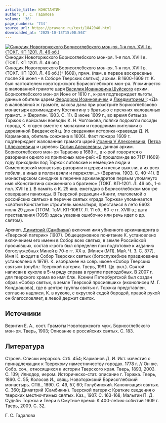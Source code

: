 ```yaml
---
article_title: КОНСТАНТИН
author: Г. С. Гадалова
volume: '36'
page_numbers: '744'
source_url: https://pravenc.ru/text/1842040.html
downloaded_at: '2025-10-13T15:00:56Z'
---
```


[![Синодик Новоторжского Борисоглебского мон-ря. 1-я пол. XVIII в. (ТОКГ. КП 1201. Л. 46 об.)](https://pravenc.ru/data/2015/03/18/1234040206/i200.jpg "Кликните для увеличения картинки")](https://pravenc.ru/data/2015/03/18/1234040206/i400.jpg)Синодик Новоторжского Борисоглебского мон-ря. 1-я пол. XVIII в. (ТОКГ. КП 1201. Л. 46 об.)  
Синодик Новоторжского Борисоглебского мон-ря. 1-я пол. XVIII в. (ТОКГ. КП 1201. Л. 46 об.)(† 1609), прмч. (пам. в первое воскресенье после 29 июня - в Соборе Тверских святых), архим. В 1600-1609 гг. К. был настоятелем новоторжского Борисоглебского мон-ря. Упоминается в жалованной грамоте царя [Василия Иоанновича Шуйского](<https://pravenc.ru/text/Василий Иоаннович Шуйский.html>) архим. Борисоглебского мон-ря Ионе от 1610 г., к-рая подтверждает льготы, данные обители царем [Феодором Иоанновичем](<https://pravenc.ru/text/Феодор Иоаннович.html>) и [Лжедмитрием I](<https://pravenc.ru/text/Лжедмитрием I.html>): «Да в жаловалной ж грамоте, какова дана при розстриге Борисоглебсково монастыря архимандриту Костянтину з братьею с прежних жаловалных грамот...» (Веригин. 1903. С. 11). В июне 1609 г., во время битвы за Торжок с войсками воеводы К. Н. Чоглокова, поляки подожгли посады города, К. сгорел вместе с монахами и городскими жителями в деревянной Введенской ц. (по сведениям историка-краеведа Д. И. Карманова, обитель сожжена в 1606). Факт пожара 1609 г. подтверждает жалованная грамота царей [Иоанна V Алексеевича](<https://pravenc.ru/text/Иоанна V Алексеевича.html>), [Петра I Алексеевича](<https://pravenc.ru/text/Петр I Алексеевич.html>) и царевны [Софии Алексеевны,](<https://pravenc.ru/text/Софии Алексеевны .html>) данная архим. Борисоглебского мон-ря Тарасию в 1689 г., в к-рой говорится о разорении одного из приписных мон-рей: «В прошлом-де во 7117 (1609) году приходили под Торжок литовские и немецкие люди и Симеоновский монастырь разорили и церкви и кельи выжгли, а их всех побили, а иных в полон взяли и пережгли...» (Веригин. 1903. С. 40-41). В монастырском синодике в перечне архимандритов первым упомянуто имя «Констянтина сожженнаго з братиею» (ТОКГ. КП-1201. Л. 46 об., 1-я пол. XVIII в.). В память о К. 25 янв. ежегодно в Борисоглебском мон-ре совершали панихиды. В Тверской редакции «Книги, глаголемой о российских святых» в перечне святых «града Торжка» упоминается «святый Константин строитель монастыря, преставися в лето 6603 июля 29 дня» (ТГОМ. ТвМ. КП-10617. Л. 11 об., 60-е гг. XVIII в.; дата преставления (1095) здесь указана ошибочно или речь идет о др. святом).

Архиеп. [Димитрий (Самбикин)](<https://pravenc.ru/text/Димитрий (Самбикин).html>) включил имя убиенного архимандрита в «Тверской патерик» (1907). Общецерковное почитание К. установлено включением его имени в Собор всех святых, в земле Российской просиявших, состав к-рого был определен при подготовке к изданию богослужебных Миней в 70-х гг. XX в. (Минея (МП). Май. Ч. 3. С. 377). Имя К. входит в Собор Тверских святых (богослужебное празднование установлено в 1979). К. изображен на совр. иконе «Собор Тверских святых» (опубл.: Тверской патерик. Тверь, 1991. Цв. вкл.). Святой написан в куколе в 5-м ряду справа в группе преподобных. В 2007 г. для тверского храма во имя блж. Ксении Петербургской был создан образ «Собор святых, в земле Тверской просиявших» (иконописец М. Г. Кондрашова), где в центре группы святых г. Торжка представлен, согласно надписи, К. в куколе, с округлой седой бородой, правой рукой он благословляет, в левой держит свиток.

## Источники

Веригин Е. А., сост. Грамоты Новоторжского муж. Борисоглебского мон-ря. Тверь, 1903; Описание о российских святых. С. 183.

## Литература

Строев. Списки иерархов. Стб. 454; Карманов Д. И. Ист. известия о принадлежащих к Тверскому наместничеству городах. 1778 г. // Он же. Собр. соч., относящихся к истории Тверского края. Тверь, 1893, 2003. С. 139; Илиодор, иером. Историческо-стат. описание г. Торжка. Тверь, 1860. С. 55; Колосов И., свящ. Новоторжский Борисоглебский монастырь. СПб., 1890. С. 49, 57, 60; Голубинский. Канонизация святых. С. 360; Димитрий (Самбикин). Тверской патерик: Краткие сведения о тверских местночтимых святых. Каз., 1907. С. 163-168; Малыгин П. Д. Судьбы Торжка и Твери в Смутное время: К 400-летию событий 1609 г. Тверь, 2009. С. 32.

Г. С. Гадалова
